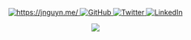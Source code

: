 

<p align="center">
    <a href="https://jnguyn.me/" target="_blank" rel="noopener noreferrer">
      <img alt="https://jnguyn.me/" src="https://img.shields.io/badge/💌%20jnguyn.me-!!!-blue.svg?style=flat-square"/>
    </a>
    <a href="https://github.com/byeJohn">
      <img alt="GitHub" src="https://img.shields.io/github/followers/byeJohn?label=Followers&logo=GitHub&style=flat-square" />
    </a>
    <a href="https://twitter.com/byeJohnn" target="_blank">
      <img alt="Twitter" src="https://img.shields.io/twitter/follow/byeJohnn?label=Twitter&logo=twitter&style=flat-square&color=blue" />
    </a>
    <a href="https://www.linkedin.com/in/j-nguyen-/" target="_blank">
      <img alt="LinkedIn" src="https://img.shields.io/badge/LinkedIn-0+-blue.svg?style=flat-square&logo=linkedin" />
    </a>
</p>


<p align="center">
<a href="https://github-readme-streak-stats.herokuapp.com?user=byeJohn&theme=tokyonight_duo">
  <img align="bottom" src="https://github-readme-streak-stats.herokuapp.com?user=byeJohn&theme=tokyonight_duo" />
</a>
</p>
<!--
<a href="https://github-readme-stats.vercel.app/api/top-langs/?username=byejohn&langs_count=8">
  <img align="left" src="https://github-readme-stats.vercel.app/api/top-langs/?username=byejohn" />
</a>
-->

<!--
[![jnguyn.me](https://img.shields.io/badge/💌%20jnguyn.me-!!!-blue.svg?style=flat-square)](https://jnguyn.me/)
[![GitHub](https://img.shields.io/github/followers/byeJohn?label=Followers&logo=GitHub&style=flat-square)](https://github.com/byeJohn)
[![Twitter](https://img.shields.io/twitter/follow/byeJohnn?label=Twitter&logo=twitter&style=flat-square&color=blue)](https://twitter.com/byeJohnn)
[![LinkedIn](https://img.shields.io/badge/LinkedIn-0+-blue.svg?style=flat-square&logo=linkedin)](https://www.linkedin.com/in/j-nguyen-/)
-->
<!--
<p align="left">
<a href="https://twitter.com/byejohnn" target="blank"><img align="center" src="https://raw.githubusercontent.com/rahuldkjain/github-profile-readme-generator/master/src/images/icons/Social/twitter.svg" alt="byejohnn" height="30" width="40" /></a>
<a href="https://linkedin.com/in/j-nguyen-" target="blank"><img align="center" src="https://raw.githubusercontent.com/rahuldkjain/github-profile-readme-generator/master/src/images/icons/Social/linked-in-alt.svg" alt="j-nguyen-" height="30" width="40" /></a>
</p>
-->

<!--
<p><img align="left" src="https://github-readme-streak-stats.herokuapp.com?user=byeJohn&theme=tokyonight_duo" alt="byejohn" /></p>

<p><img left="left" src="https://github-readme-stats.vercel.app/api/top-langs/?username=byejohn&langs_count=8" alt="byejohn" /></p>
-->
